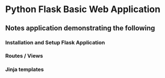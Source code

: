 # Python Flask Basic Web Application

## Notes application demonstrating the following

### Installation and Setup Flask Application
### Routes / Views
### Jinja templates